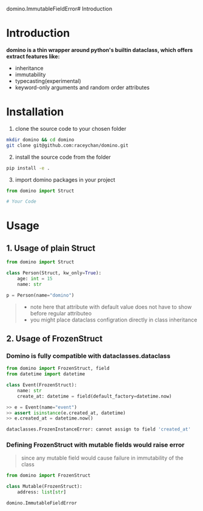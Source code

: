 domino.ImmutableFieldError# Introduction

# Introduction

**domino is a thin wrapper around python's builtin dataclass, which offers extract features like:**

- inheritance
- immutability
- typecasting(experimental)
- keyword-only arguments and random order attributes

# Installation

1. clone the source code to your chosen folder

```bash
mkdir domino && cd domino
git clone git@github.com:raceychan/domino.git
```

2. install the source code from the folder

```bash
pip install -e .
```

3. import domino packages in your project

```python
from domino import Struct

# Your Code
```

# Usage

## 1. Usage of plain Struct

```python
from domino import Struct

class Person(Struct, kw_only=True):
    age: int = 15
    name: str

p = Person(name="domino")
```

> - note here that attribute with default value does not have to show before regular attributeo
> - you might place dataclass configration directly in class inheritance

## 2. Usage of FrozenStruct

### Domino is fully compatible with dataclasses.dataclass

```python
from domino import FrozenStruct, field
from datetime import datetime

class Event(FrozenStruct):
    name: str
    create_at: datetime = field(default_factory=datetime.now)

>> e = Event(name="event")
>> assert isinstance(e.created_at, datetime)
>> e.created_at = datetime.now()

dataclasses.FrozenInstanceError: cannot assign to field 'created_at'
```

### Defining FrozenStruct with mutable fields would raise error

> since any mutable field would cause failure in immutability of the class

```python
from domino import FrozenStruct

class Mutable(FrozenStruct):
    address: list[str]

domino.ImmutableFieldError
```
